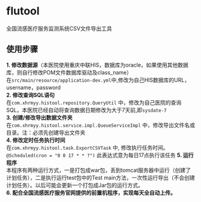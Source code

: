 # flutool
全国流感医疗服务监测系统CSV文件导出工具
## 使用步骤
**1. 修改数据源**（本医院使用重庆中联HIS，数据库为oracle，如果使用其他数据库，则自行修改POM文件数据库驱动及class_name）  
在`src/main/resource/application-dev.yml`中,修改为自己HIS数据库的URL，username，password   
**2. 修改查询SQL语句**  
在`com.xhrmyy.histool.repository.QueryUtil` 中，修改为自己医院的查询SQL，本医院已经自动将查询数据日期修改为大于7天前,即`sysdate-7`  
**3. 创建/修改导出数据文件夹**  
在`com.xhrmyy.histool.service.impl.QueueServiceImpl` 中，修改导出文件名或目录。注：必须先创建导出文件夹  
**4. 修改定时任务执行时间**  
在`com.xhrmyy.histool.task.ExportCSVTask` 中, 修改执行任务时间。
`@Scheduled(cron = "0 0 17 * * ?")` 此表达式意为每日17点执行该任务
**5. 运行程序**  
本程序有两种运行方式，一是打包成war包，丢到tomcat服务器中运行（创建了计划任务），二是执行运行test包中的Test main方法，一次性运行导出（不会创建计划任务）。以后可能会更新一个打包成Jar包的运行方式。  
**6. 配合全国流感医疗服务官网提供的前置机程序，实现每天全自动上传。**
